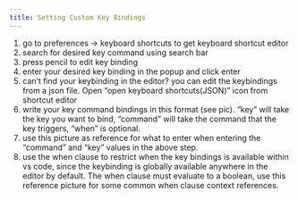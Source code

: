 ```yaml
---
title: Setting Custom Key Bindings
---
```

1. go to preferences -> keyboard shortcuts to get keyboard shortcut editor 
2. search for desired key command using search bar 
3. press pencil to edit key binding 
4. enter your desired key binding in the popup and click enter 
5. can’t find your keybinding in the editor? you can edit the keybindings from a json file. Open “open keyboard shortcuts(JSON)” icon from shortcut editor 
6. write your key command bindings in this format (see pic).  “key” will take the key you want to bind, “command” will take the command that the key triggers, “when” is optional. 
7. use this picture as reference for what to enter when entering the “command” and “key” values in the above step. 
8. use the when clause to restrict when the key bindings is available within vs code, since the keybinding is globally available anywhere in the editor by default. The when clause must evaluate to a boolean, use this reference picture for some common when clause context references.

